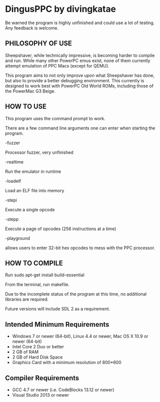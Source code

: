 # DingusPPC by divingkatae

Be warned the program is highly unfinished and could use a lot of testing. Any feedback is welcome.

## PHILOSOPHY OF USE
 
Sheepshaver, while technically impressive, is becoming harder to compile and run. While many other PowerPC emus exist, none of them currently attempt emulation of PPC Macs (except for QEMU). 

This program aims to not only improve upon what Sheepshaver has done, but also to provide a better debugging environment. This currently is designed to work best with PowerPC Old World ROMs, 
including those of the PowerMac G3 Beige.
 
## HOW TO USE

This program uses the command prompt to work.

There are a few command line arguments one can enter when starting the program.

-fuzzer

Processor fuzzer, very unfinished

-realtime

Run the emulator in runtime

-loadelf

Load an ELF file into memory

-stepi

Execute a single opcode

-stepp

Execute a page of opcodes (256 instructions at a time)

-playground

allows users to enter 32-bit hex opcodes to mess with the PPC processor. 

## HOW TO COMPILE 
 
Run sudo apt-get install build-essential
 
From the terminal, run makefile.
 
Due to the incomplete status of the program at this time, no additional libraries are required.
 
Future versions will include SDL 2 as a requirement.
 
## Intended Minimum Requirements
 
- Windows 7 or newer (64-bit), Linux 4.4 or newer, Mac OS X 10.9 or newer (64-bit)
- Intel Core 2 Duo or better
- 2 GB of RAM
- 2 GB of Hard Disk Space
- Graphics Card with a minimum resolution of 800*600
 
## Compiler Requirements
 
- GCC 4.7 or newer (i.e. CodeBlocks 13.12 or newer)
- Visual Studio 2013 or newer
